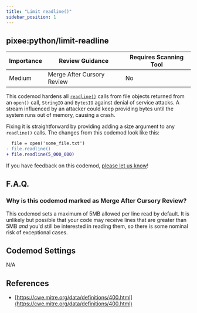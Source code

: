 ```yaml
---
title: "Limit readline()"
sidebar_position: 1
---
```


## pixee:python/limit-readline

| Importance | Review Guidance            | Requires Scanning Tool |
|------------|----------------------------|------------------------|
| Medium     | Merge After Cursory Review | No                     |

This codemod hardens all [`readline()`](https://docs.python.org/3/library/io.html#io.IOBase.readline) calls from file objects returned from an `open()` call, `StringIO` and `BytesIO` against denial of service attacks. A stream influenced by an attacker could keep providing bytes until the system runs out of memory, causing a crash.

Fixing it is straightforward by providing adding a size argument to any `readline()` calls.
The changes from this codemod look like this:

```diff
  file = open('some_file.txt')
- file.readline()
+ file.readline(5_000_000)
```

If you have feedback on this codemod, [please let us know](mailto:feedback@pixee.ai)!

## F.A.Q.

### Why is this codemod marked as Merge After Cursory Review?

This codemod sets a maximum of 5MB allowed per line read by default. It is unlikely but possible that your code may receive lines that are greater than 5MB _and_ you'd still be interested in reading them, so there is some nominal risk of exceptional cases.

## Codemod Settings

N/A

## References

* [https://cwe.mitre.org/data/definitions/400.html](https://cwe.mitre.org/data/definitions/400.html)
